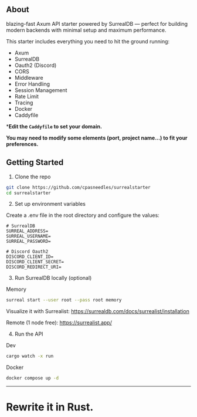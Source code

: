 ## About
 blazing-fast Axum API starter powered by SurrealDB — perfect for building modern backends with minimal setup and maximum performance.

This starter includes everything you need to hit the ground running:
- Axum
- SurrealDB
- Oauth2 (Discord)
- CORS
- Middleware
- Error Handling
- Session Management
- Rate Limit
- Tracing
- Docker
- Caddyfile

***Edit the `Caddyfile` to set your domain.**

**You may need to modify some elements (port, project name...) to fit your preferences.**

## Getting Started

1. Clone the repo

```bash
git clone https://github.com/cpasneedles/surrealstarter
cd surrealstarter
```

2. Set up environment variables

Create a .env file in the root directory and configure the values:
```env
# SurrealDB
SURREAL_ADDRESS=
SURREAL_USERNAME=
SURREAL_PASSWORD=

# Discord Oauth2
DISCORD_CLIENT_ID=
DISCORD_CLIENT_SECRET=
DISCORD_REDIRECT_URI=
```

3. Run SurrealDB locally (optional)

Memory
```bash
surreal start --user root --pass root memory
```
Visualize it with Surrealist:
https://surrealdb.com/docs/surrealist/installation

Remote (1 node free): https://surrealist.app/

4. Run the API

Dev
```bash
cargo watch -x run
```

Docker
```bash
docker compose up -d
```

---

# Rewrite it in Rust.
